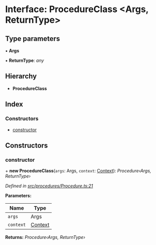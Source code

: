# Interface: ProcedureClass <**Args, ReturnType**>

## Type parameters

▪ **Args**

▪ **ReturnType**: _any_

## Hierarchy

- **ProcedureClass**

## Index

### Constructors

- [constructor](_procedures_procedure_.procedureclass.md#constructor)

## Constructors

### constructor

\+ **new ProcedureClass**(`args`: Args, `context`: [Context](../classes/_context_.context.md)): _Procedure‹Args, ReturnType›_

_Defined in [src/procedures/Procedure.ts:21](https://github.com/PolymathNetwork/polymath-sdk/blob/d80c6e9/src/procedures/Procedure.ts#L21)_

**Parameters:**

| Name      | Type                                       |
| --------- | ------------------------------------------ |
| `args`    | Args                                       |
| `context` | [Context](../classes/_context_.context.md) |

**Returns:** _Procedure‹Args, ReturnType›_
